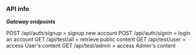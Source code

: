 ### API info

***Gateway endpoints***

POST	/api/auth/signup = signup new account
POST	/api/auth/signin = login an account
GET		/api/test/all    = retrieve public content
GET		/api/test/user	 = access User's content
GET 	/api/test/admin  = access Admin's content
